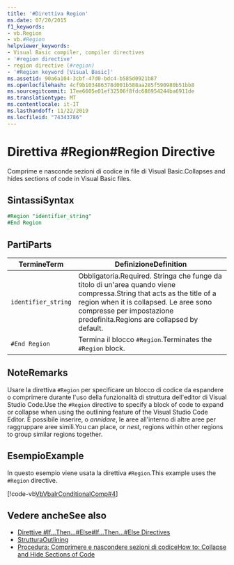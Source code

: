 ```yaml
---
title: '#Direttiva Region'
ms.date: 07/20/2015
f1_keywords:
- vb.Region
- vb.#Region
helpviewer_keywords:
- Visual Basic compiler, compiler directives
- '#region directive'
- region directive (#region)
- '#Region keyword [Visual Basic]'
ms.assetid: 90a6a104-3cbf-47d0-bdc4-b585d0921b87
ms.openlocfilehash: 4cf9b103486378d001b588aa285f590980b51bb8
ms.sourcegitcommit: 17ee6605e01ef32506f8fdc686954244ba6911de
ms.translationtype: MT
ms.contentlocale: it-IT
ms.lasthandoff: 11/22/2019
ms.locfileid: "74343786"
---
```

# <a name="region-directive"></a><span data-ttu-id="4f78c-102">Direttiva #Region</span><span class="sxs-lookup"><span data-stu-id="4f78c-102">#Region Directive</span></span>

<span data-ttu-id="4f78c-103">Comprime e nasconde sezioni di codice in file di Visual Basic.</span><span class="sxs-lookup"><span data-stu-id="4f78c-103">Collapses and hides sections of code in Visual Basic files.</span></span>  
  
## <a name="syntax"></a><span data-ttu-id="4f78c-104">Sintassi</span><span class="sxs-lookup"><span data-stu-id="4f78c-104">Syntax</span></span>  

```vb
#Region "identifier_string"  
#End Region  
```  
  
## <a name="parts"></a><span data-ttu-id="4f78c-105">Parti</span><span class="sxs-lookup"><span data-stu-id="4f78c-105">Parts</span></span>  
  
|<span data-ttu-id="4f78c-106">Termine</span><span class="sxs-lookup"><span data-stu-id="4f78c-106">Term</span></span>|<span data-ttu-id="4f78c-107">Definizione</span><span class="sxs-lookup"><span data-stu-id="4f78c-107">Definition</span></span>|  
|---|---|  
|`identifier_string`|<span data-ttu-id="4f78c-108">Obbligatoria.</span><span class="sxs-lookup"><span data-stu-id="4f78c-108">Required.</span></span> <span data-ttu-id="4f78c-109">Stringa che funge da titolo di un'area quando viene compressa.</span><span class="sxs-lookup"><span data-stu-id="4f78c-109">String that acts as the title of a region when it is collapsed.</span></span> <span data-ttu-id="4f78c-110">Le aree sono compresse per impostazione predefinita.</span><span class="sxs-lookup"><span data-stu-id="4f78c-110">Regions are collapsed by default.</span></span>|  
|`#End Region`|<span data-ttu-id="4f78c-111">Termina il blocco `#Region`.</span><span class="sxs-lookup"><span data-stu-id="4f78c-111">Terminates the `#Region` block.</span></span>|  
  
## <a name="remarks"></a><span data-ttu-id="4f78c-112">Note</span><span class="sxs-lookup"><span data-stu-id="4f78c-112">Remarks</span></span>  

 <span data-ttu-id="4f78c-113">Usare la direttiva `#Region` per specificare un blocco di codice da espandere o comprimere durante l'uso della funzionalità di struttura dell'editor di Visual Studio Code.</span><span class="sxs-lookup"><span data-stu-id="4f78c-113">Use the `#Region` directive to specify a block of code to expand or collapse when using the outlining feature of the Visual Studio Code Editor.</span></span> <span data-ttu-id="4f78c-114">È possibile inserire, o *annidare*, le aree all'interno di altre aree per raggruppare aree simili.</span><span class="sxs-lookup"><span data-stu-id="4f78c-114">You can place, or *nest*, regions within other regions to group similar regions together.</span></span>  
  
## <a name="example"></a><span data-ttu-id="4f78c-115">Esempio</span><span class="sxs-lookup"><span data-stu-id="4f78c-115">Example</span></span>  

 <span data-ttu-id="4f78c-116">In questo esempio viene usata la direttiva `#Region`.</span><span class="sxs-lookup"><span data-stu-id="4f78c-116">This example uses the `#Region` directive.</span></span>  
  
 [!code-vb[VbVbalrConditionalComp#4](~/samples/snippets/visualbasic/VS_Snippets_VBCSharp/VbVbalrConditionalComp/VB/Class1.vb#4)]  
  
## <a name="see-also"></a><span data-ttu-id="4f78c-117">Vedere anche</span><span class="sxs-lookup"><span data-stu-id="4f78c-117">See also</span></span>

- [<span data-ttu-id="4f78c-118">Direttive #If...Then...#Else</span><span class="sxs-lookup"><span data-stu-id="4f78c-118">#If...Then...#Else Directives</span></span>](../../../visual-basic/language-reference/directives/if-then-else-directives.md)
- [<span data-ttu-id="4f78c-119">Struttura</span><span class="sxs-lookup"><span data-stu-id="4f78c-119">Outlining</span></span>](/visualstudio/ide/outlining)
- [<span data-ttu-id="4f78c-120">Procedura: Comprimere e nascondere sezioni di codice</span><span class="sxs-lookup"><span data-stu-id="4f78c-120">How to: Collapse and Hide Sections of Code</span></span>](../../../visual-basic/programming-guide/program-structure/how-to-collapse-and-hide-sections-of-code.md)
